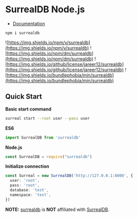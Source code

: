 # SurrealDB Node.js

- [Documentation](./docs/README.MD)

```shell
npm i surrealdb
```
![https://img.shields.io/npm/v/surrealdb](https://img.shields.io/npm/v/surrealdb)
![https://img.shields.io/npm/dm/surrealdb](https://img.shields.io/npm/dm/surrealdb)
![https://img.shields.io/github/license/jareer12/surrealdb](https://img.shields.io/github/license/jareer12/surrealdb)
![https://img.shields.io/bundlephobia/min/surrealdb](https://img.shields.io/bundlephobia/min/surrealdb)

## Quick Start

**Basic start command**
```sh
surreal start --root user --pass user
```

**ES6**
```ts
import SurrealDB from 'surrealdb'
```

**Node.js**
```js
const SurrealDB = require("surrealdb")
```

**Initialize connection**
```ts
const Surreal = new SurrealDB('http://127.0.0.1:8000', {
  user: 'root',
  pass: 'root',
  database: 'test',
  namespace: 'test',
})
```


**NOTE:** [surrealdb](https://github.com/jareer12/surrealdb) is **NOT** affiliated with [SurrealDB](https://surrealdb.com).
